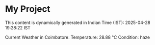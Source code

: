 # My Project

This content is dynamically generated in Indian Time (IST): 2025-04-28 19:28:22 IST


Current Weather in Coimbatore:
Temperature: 28.88 °C
Condition: haze
